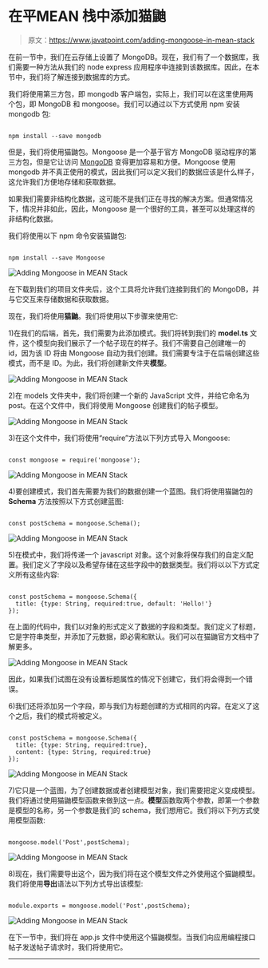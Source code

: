 # 在平MEAN 栈中添加猫鼬

> 原文：<https://www.javatpoint.com/adding-mongoose-in-mean-stack>

在前一节中，我们在云存储上设置了 MongoDB。现在，我们有了一个数据库，我们需要一种方法从我们的 node express 应用程序中连接到该数据库。因此，在本节中，我们将了解连接到数据库的方式。

我们将使用第三方包，即 mongodb 客户端包，实际上，我们可以在这里使用两个包，即 MongoDB 和 mongoose。我们可以通过以下方式使用 npm 安装 mongodb 包:

```

npm install --save mongodb

```

但是，我们将使用猫鼬包。Mongoose 是一个基于官方 MongoDB 驱动程序的第三方包，但是它让访问 [MongoDB](https://www.javatpoint.com/mongodb-tutorial) 变得更加容易和方便。Mongoose 使用 mongodb 并不真正使用的模式，因此我们可以定义我们的数据应该是什么样子，这允许我们方便地存储和获取数据。

如果我们需要非结构化数据，这可能不是我们正在寻找的解决方案。但通常情况下，情况并非如此，因此，Mongoose 是一个很好的工具，甚至可以处理这样的非结构化数据。

我们将使用以下 npm 命令安装猫鼬包:

```

npm install --save Mongoose

```

![Adding Mongoose in MEAN Stack](img/4fbcf4088d4c75e800e0de6324561030.png)

在下载到我们的项目文件夹后，这个工具将允许我们连接到我们的 MongoDB，并与它交互来存储数据和获取数据。

现在，我们将使用**猫鼬**。我们将使用以下步骤来使用它:

1)在我们的后端，首先，我们需要为此添加模式。我们将转到我们的 **model.ts** 文件，这个模型向我们展示了一个帖子现在的样子。我们不需要自己创建唯一的 id，因为该 ID 将由 Mongoose 自动为我们创建。我们需要专注于在后端创建这些模式，而不是 ID。为此，我们将创建新文件夹**模型**。

![Adding Mongoose in MEAN Stack](img/9b3dbc30807bc8b92be1ab391aa0dc03.png)

2)在 models 文件夹中，我们将创建一个新的 JavaScript 文件，并给它命名为 post。在这个文件中，我们将使用 Mongoose 创建我们的帖子模型。

![Adding Mongoose in MEAN Stack](img/35751a274016a9d5aaa676537ce7ce89.png)

3)在这个文件中，我们将使用“require”方法以下列方式导入 Mongoose:

```

const mongoose = require('mongoose');

```

![Adding Mongoose in MEAN Stack](img/4e54c45f0c2733069a08cb705ab95894.png)

4)要创建模式，我们首先需要为我们的数据创建一个蓝图。我们将使用猫鼬包的 **Schema** 方法按照以下方式创建蓝图:

```

const postSchema = mongoose.Schema();

```

![Adding Mongoose in MEAN Stack](img/e4f2c8b4b6687e2b53403cbc69908365.png)

5)在模式中，我们将传递一个 javascript 对象。这个对象将保存我们的自定义配置。我们定义了字段以及希望存储在这些字段中的数据类型。我们将以以下方式定义所有这些内容:

```

const postSchema = mongoose.Schema({
  title: {type: String, required:true, default: 'Hello!'}
});

```

在上面的代码中，我们以对象的形式定义了数据的字段和类型。我们定义了标题，它是字符串类型，并添加了元数据，即必需和默认。我们可以在猫鼬官方文档中了解更多。

![Adding Mongoose in MEAN Stack](img/e3106c01d0d9cf453b43029da69563f1.png)

因此，如果我们试图在没有设置标题属性的情况下创建它，我们将会得到一个错误。

6)我们还将添加另一个字段，即与我们为标题创建的方式相同的内容。在定义了这个之后，我们的模式将被定义。

```

const postSchema = mongoose.Schema({
  title: {type: String, required:true},
  content: {type: String, required:true}
});

```

![Adding Mongoose in MEAN Stack](img/f4e23f032a7ffa45b38f03750b3deaa4.png)

7)它只是一个蓝图，为了创建数据或者创建模型对象，我们需要把定义变成模型。我们将通过使用猫鼬模型函数来做到这一点。**模型**函数取两个参数，即第一个参数是模型的名称，另一个参数是我们的 schema，我们想用它。我们将以下列方式使用模型函数:

```

mongoose.model('Post',postSchema);

```

![Adding Mongoose in MEAN Stack](img/8027f2743d1c8b5e7317d8790dafea48.png)

8)现在，我们需要导出这个，因为我们将在这个模型文件之外使用这个猫鼬模型。我们将使用**导出**语法以下列方式导出该模型:

```

module.exports = mongoose.model('Post',postSchema);

```

![Adding Mongoose in MEAN Stack](img/0291d3b97fc7e680871ab865ff1128d0.png)

在下一节中，我们将在 app.js 文件中使用这个猫鼬模型。当我们向应用编程接口帖子发送帖子请求时，我们将使用它。

* * *